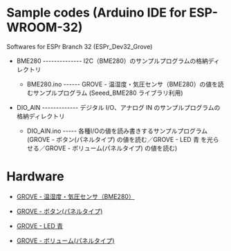 # Sample codes (Arduino IDE for ESP-WROOM-32)

Softwares for ESPr Branch 32 (ESPr_Dev32_Grove)

+ BME280  -------------- I2C（BME280）のサンプルプログラムの格納ディレクトリ
   +  BME280.ino  ------ GROVE - 温湿度・気圧センサ（BME280）の値を読むサンプルプログラム (Seeed_BME280 ライブラリ利用)

+ DIO_AIN  ------------- デジタル I/O、アナログ IN のサンプルプログラムの格納ディレクトリ
   +  DIO_AIN.ino  ----- 各種I/Oの値を読み書きするサンプルプログラム(GROVE - ボタン(パネルタイプ) の値を読む／GROVE - LED 青 を光らせる／GROVE - ボリューム(パネルタイプ) の値を読む)

# Hardware

+ [GROVE - 温湿度・気圧センサ（BME280）](https://www.switch-science.com/catalog/3374/)

+ [GROVE - ボタン(パネルタイプ)](https://www.switch-science.com/catalog/1246/)

+ [GROVE - LED 青](https://www.switch-science.com/catalog/1251/)

+ [GROVE - ボリューム(パネルタイプ)](https://www.switch-science.com/catalog/1247/)
